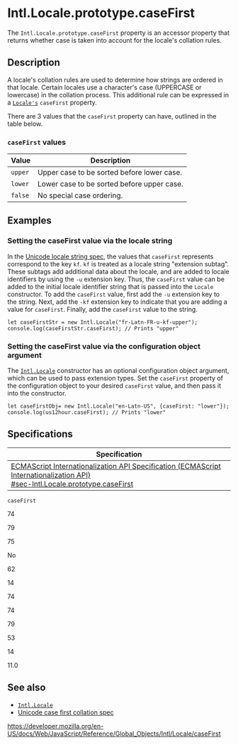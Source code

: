 # Intl.Locale.prototype.caseFirst

The `Intl.Locale.prototype.caseFirst` property is an accessor property that returns whether case is taken into account for the locale's collation rules.

## Description

A locale's collation rules are used to determine how strings are ordered in that locale. Certain locales use a character's case (UPPERCASE or lowercase) in the collation process. This additional rule can be expressed in a [`Locale's`](../locale) `caseFirst` property.

There are 3 values that the `caseFirst` property can have, outlined in the table below.

### `caseFirst` values

<table><thead><tr class="header"><th>Value</th><th>Description</th></tr></thead><tbody><tr class="odd"><td><code>upper</code></td><td>Upper case to be sorted before lower case.</td></tr><tr class="even"><td><code>lower</code></td><td>Lower case to be sorted before upper case.</td></tr><tr class="odd"><td><code>false</code></td><td>No special case ordering.</td></tr></tbody></table>

## Examples

### Setting the caseFirst value via the locale string

In the [Unicode locale string spec](https://www.unicode.org/reports/tr35/), the values that `caseFirst` represents correspond to the key `kf`. `kf` is treated as a locale string "extension subtag". These subtags add additional data about the locale, and are added to locale identifiers by using the `-u` extension key. Thus, the `caseFirst` value can be added to the initial locale identifier string that is passed into the `Locale` constructor. To add the `caseFirst` value, first add the `-u` extension key to the string. Next, add the `-kf` extension key to indicate that you are adding a value for `caseFirst`. Finally, add the `caseFirst` value to the string.

    let caseFirstStr = new Intl.Locale("fr-Latn-FR-u-kf-upper");
    console.log(caseFirstStr.caseFirst); // Prints "upper"

### Setting the caseFirst value via the configuration object argument

The [`Intl.Locale`](locale) constructor has an optional configuration object argument, which can be used to pass extension types. Set the `caseFirst` property of the configuration object to your desired `caseFirst` value, and then pass it into the constructor.

    let caseFirstObj= new Intl.Locale("en-Latn-US", {caseFirst: "lower"});
    console.log(us12hour.caseFirst); // Prints "lower"

## Specifications

<table><thead><tr class="header"><th>Specification</th></tr></thead><tbody><tr class="odd"><td><a href="https://tc39.es/ecma402/#sec-Intl.Locale.prototype.caseFirst">ECMAScript Internationalization API Specification (ECMAScript Internationalization API)<br />
<span class="small">#sec-Intl.Locale.prototype.caseFirst</span></a></td></tr></tbody></table>

`caseFirst`

74

79

75

No

62

14

74

74

79

53

14

11.0

## See also

-   [`Intl.Locale`](../locale)
-   [Unicode case first collation spec](https://github.com/unicode-org/cldr/blob/master/common/bcp47/collation.xml#L49)

<a href="https://developer.mozilla.org/en-US/docs/Web/JavaScript/Reference/Global_Objects/Intl/Locale/caseFirst" class="_attribution-link">https://developer.mozilla.org/en-US/docs/Web/JavaScript/Reference/Global_Objects/Intl/Locale/caseFirst</a>
